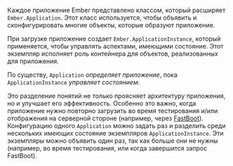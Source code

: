 Каждое приложение Ember представлено классом, который расширяет `Ember.Application`. Этот класс используется, чтобы объявить и сконфигурировать многие объекты, которые образуют приложение.

При загрузке приложение создает `Ember.ApplicationInstance`, который применяется, чтобы управлять аспектами, имеющими состояние. Этот экземпляр исполняет роль контейнера для объектов, реализованных для приложения.

По существу, `Application` *определяет приложение*, пока `ApplicationInstance` *управляет состоянием*.

Это разделение понятий не только проясняет архитектуру приложения, но и улучшает его эффективность. Особенно это важно, когда приложение нужно повторно загрузить во время тестирования и/или отображения на серверной стороне (например, через [FastBoot](https://github.com/tildeio/ember-cli-fastboot)). Конфигурацию одного `Application` можно задать раз и разделить среди нескольких имеющих состояние экземпляров `ApplicationInstance`. Эти экземпляры можно объявить один раз, так как больше они не нужны (например, во время тестирования, или когда завершится запрос FastBoot).